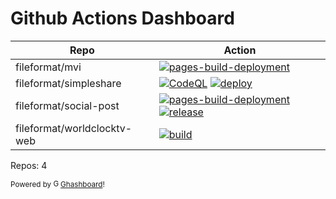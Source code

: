 # Github Actions Dashboard

<!-- NOTE: this file is generated by ghashboard.  Do NOT edit by hand!  -->

| Repo | Action |
| ---- | ------ |
| fileformat/mvi | [![pages-build-deployment](https://github.com/fileformat/mvi/workflows/pages-build-deployment/badge.svg)](https://github.com/mvi/actions?query=workflow%3Apages-build-deployment%20branch%3Amain)
| fileformat/simpleshare | [![CodeQL](https://github.com/fileformat/simpleshare/workflows/CodeQL/badge.svg)](https://github.com/simpleshare/actions?query=workflow%3ACodeQL%20branch%3Amain) [![deploy](https://github.com/fileformat/simpleshare/workflows/deploy/badge.svg)](https://github.com/simpleshare/actions?query=workflow%3Adeploy%20branch%3Amain)
| fileformat/social-post | [![pages-build-deployment](https://github.com/fileformat/social-post/workflows/pages-build-deployment/badge.svg)](https://github.com/social-post/actions?query=workflow%3Apages-build-deployment%20branch%3Amain) [![release](https://github.com/fileformat/social-post/workflows/release/badge.svg)](https://github.com/social-post/actions?query=workflow%3Arelease%20branch%3Amain)
| fileformat/worldclocktv-web | [![build](https://github.com/fileformat/worldclocktv-web/workflows/build/badge.svg)](https://github.com/worldclocktv-web/actions?query=workflow%3Abuild%20branch%3Amain)
Repos: 4

<small>Powered by <a href="https://github.com/fileformat/ghashboard"><img src="https://ghashboard.marcuse.info/favicon.svg" alt="Ghashboard logo" style="height:1em;" />Ghashboard</a>!</small>